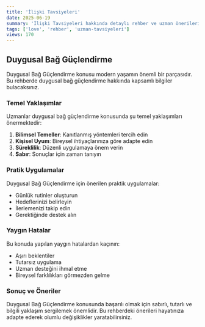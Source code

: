 ```yaml
---
title: 'İlişki Tavsiyeleri'
date: 2025-06-19
summary: 'İlişki Tavsiyeleri hakkında detaylı rehber ve uzman önerileri.'
tags: ['love', 'rehber', 'uzman-tavsiyeleri']
views: 170
---
```


## Duygusal Bağ Güçlendirme

Duygusal Bağ Güçlendirme konusu modern yaşamın önemli bir parçasıdır. Bu rehberde duygusal bağ güçlendirme hakkında kapsamlı bilgiler bulacaksınız.

### Temel Yaklaşımlar

Uzmanlar duygusal bağ güçlendirme konusunda şu temel yaklaşımları önermektedir:

1. **Bilimsel Temeller**: Kanıtlanmış yöntemleri tercih edin
2. **Kişisel Uyum**: Bireysel ihtiyaçlarınıza göre adapte edin
3. **Süreklilik**: Düzenli uygulamaya önem verin
4. **Sabır**: Sonuçlar için zaman tanıyın

### Pratik Uygulamalar

Duygusal Bağ Güçlendirme için önerilen praktik uygulamalar:

- Günlük rutinler oluşturun
- Hedeflerinizi belirleyin
- İlerlemenizi takip edin
- Gerektiğinde destek alın

### Yaygın Hatalar

Bu konuda yapılan yaygın hatalardan kaçının:

- Aşırı beklentiler
- Tutarsız uygulama
- Uzman desteğini ihmal etme
- Bireysel farklılıkları görmezden gelme

### Sonuç ve Öneriler

Duygusal Bağ Güçlendirme konusunda başarılı olmak için sabırlı, tutarlı ve bilgili yaklaşım sergilemek önemlidir. Bu rehberdeki önerileri hayatınıza adapte ederek olumlu değişiklikler yaratabilirsiniz.